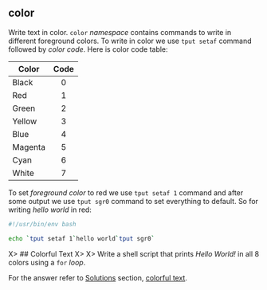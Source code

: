 ## color

Write text in color. `color` *namespace* contains commands to write in different foreground colors. To write in color we use `tput setaf` command followed by *color code*. Here is color code table:

Color   | Code|
--------|:----:
Black   |0    |
Red     |1    |
Green   |2    |
Yellow  |3    |
Blue    |4    |
Magenta |5    |
Cyan    |6    |
White   |7    |

To set *foreground color* to red we use `tput setaf 1` command and after some output we use `tput sgr0` command to set everything to default. So for writing *hello world* in red:

```bash
#!/usr/bin/env bash

echo `tput setaf 1`hello world`tput sgr0`
```

X> ## Colorful Text
X>
X> Write a shell script that prints *Hello World!* in all 8 colors using a `for` *loop*.

For the answer refer to [Solutions](#solutions) section, [colorful text](#colorful_text).